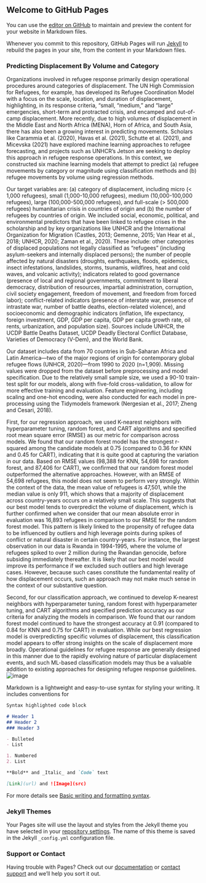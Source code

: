 ## Welcome to GitHub Pages

You can use the [editor on GitHub](https://github.com/aamitra/final_project/edit/gh-pages/index.md) to maintain and preview the content for your website in Markdown files.

Whenever you commit to this repository, GitHub Pages will run [Jekyll](https://jekyllrb.com/) to rebuild the pages in your site, from the content in your Markdown files.

### Predicting Displacement By Volume and Category

Organizations involved in refugee response primarily design operational procedures around categories of displacement. The UN High Commission for Refugees, for example, has developed its Refugee Coordination Model with a focus on the scale, location, and duration of displacement, highlighting, in its response criteria, “small, “medium,” and “large” emergencies, short-term and protracted crisis, and encamped and out-of-camp displacement. More recently, due to high volumes of displacement in the Middle East and North Africa (MENA), Horn of Africa, and South Asia, there has also been a growing interest in predicting movements. Scholars like Carammia et al. (2020), Havas et al. (2021), Schutte et al. (2021), and Micevska (2021) have explored machine learning approaches to refugee forecasting, and projects such as UNHCR’s Jetson are seeking to deploy this approach in refugee response operations. In this context, we constructed six machine learning models that attempt to predict (a) refugee movements by category or magnitude using classification methods and (b) refugee movements by volume using regression methods. 

Our target variables are: (a) category of displacement, including micro (< 1,000 refugees), small (1,000-10,000 refugees), medium (10,000-100,000 refugees), large (100,000-500,000 refugees), and full-scale (> 500,000 refugees) humanitarian crisis in countries of origin and (b) the number of refugees by countries of origin. We included social, economic, political, and environmental predictors that have been linked to refugee crises in the scholarship and by key organizations like UNHCR and the International Organization for Migration (Castles, 2013; Gemenne, 2015; Van Hear et al., 2018; UNHCR, 2020; Zaman et al., 2020). These include: other categories of displaced populations not legally classified as “refugees” (including asylum-seekers and internally displaced persons); the number of people affected by natural disasters (droughts, earthquakes, floods, epidemics, insect infestations, landslides, storms, tsunamis, wildfires, heat and cold waves, and volcanic activity); indicators related to good governance (presence of local and regional governments, commitment to liberal democracy, distribution of resources, impartial administration, corruption, civil society engagement, freedom of movement, and freedom from forced labor); conflict-related indicators (presence of interstate war, presence of intrastate war, number of battle deaths, election-related violence), and socioeconomic and demographic indicators (inflation, life expectancy, foreign investment, GDP, GDP per capita, GDP per capita growth rate, oil rents, urbanization, and population size). Sources include UNHCR, the UCDP Battle Deaths Dataset, UCDP Deadly Electoral Conflict Database, Varieties of Democracy (V-Dem), and the World Bank.  

Our dataset includes data from 70 countries in Sub-Saharan Africa and Latin America—two of the major regions of origin for contemporary global refugee flows (UNHCR, 2020)—from 1990 to 2020 (n=1,909). Missing values were dropped from the dataset before preprocessing and model specification. Due to the relatively small sample size, we used a 90-10 train-test split for our models, along with five-fold cross-validation, to allow for more effective training and evaluation. Feature engineering, including scaling and one-hot encoding, were also conducted for each model in pre-processing using the Tidymodels framework (Nergesian et al., 2017; Zheng and Cesari, 2018). 

First, for our regression approach, we used K-nearest neighbors with hyperparameter tuning, random forest, and CART algorithms and specified root mean square error (RMSE) as our metric for comparison across models. We found that our random forest model has the strongest r-squared among the candidate models at 0.75 (compared to 0.36 for KNN and 0.45 for CART), indicating that it is quite good at capturing the variation in our data. Based on RMSE values (98,388 for KNN, 54,698 for random forest, and 87,406 for CART), we confirmed that our random forest model outperformed the alternative approaches. However, with an RMSE of 54,698 refugees, this model does not seem to perform very strongly. Within the context of the data, the mean value of refugees is 47,501, while the median value is only 911, which shows that a majority of displacement across country-years occurs on a relatively small scale. This suggests that our best model tends to overpredict the volume of displacement, which is further confirmed when we consider that our mean absolute error in evaluation was 16,893 refugees in comparison to our RMSE for the random forest model. This pattern is likely linked to the propensity of refugee data to be influenced by outliers and high leverage points during spikes of conflict or natural disaster in certain country-years. For instance, the largest observation in our data is Rwanda in 1994-1995, where the volume of refugees spiked to over 2 million during the Rwandan genocide, before subsiding immediately thereafter. It is likely that our best model would improve its performance if we excluded such outliers and high leverage cases. However, because such cases constitute the fundamental reality of how displacement occurs, such an approach may not make much sense in the context of our substantive question.   

Second, for our classification approach, we continued to develop K-nearest neighbors with hyperparameter tuning, random forest with hyperparameter tuning, and CART algorithms and specified prediction accuracy as our criteria for analyzing the models in comparison. We found that our random forest model continued to have the strongest accuracy at 0.91 (compared to 0.84 for KNN and 0.75 for CART) in evaluation. While our best regression model is overpredicting specific volumes of displacement, this classification model appears to offer strong insights on the scale of displacement more broadly. Operational guidelines for refugee response are generally designed in this manner due to the rapidly evolving nature of particular displacement events, and such ML-based classification models may thus be a valuable addition to existing approaches for designing refugee response guidelines.    
![image](https://user-images.githubusercontent.com/91217581/146388857-4ec0c0d8-9312-4f52-ade3-2de848b62403.png)


Markdown is a lightweight and easy-to-use syntax for styling your writing. It includes conventions for

```markdown
Syntax highlighted code block

# Header 1
## Header 2
### Header 3

- Bulleted
- List

1. Numbered
2. List

**Bold** and _Italic_ and `Code` text

[Link](url) and ![Image](src)
```

For more details see [Basic writing and formatting syntax](https://docs.github.com/en/github/writing-on-github/getting-started-with-writing-and-formatting-on-github/basic-writing-and-formatting-syntax).

### Jekyll Themes

Your Pages site will use the layout and styles from the Jekyll theme you have selected in your [repository settings](https://github.com/aamitra/final_project/settings/pages). The name of this theme is saved in the Jekyll `_config.yml` configuration file.

### Support or Contact

Having trouble with Pages? Check out our [documentation](https://docs.github.com/categories/github-pages-basics/) or [contact support](https://support.github.com/contact) and we’ll help you sort it out.
